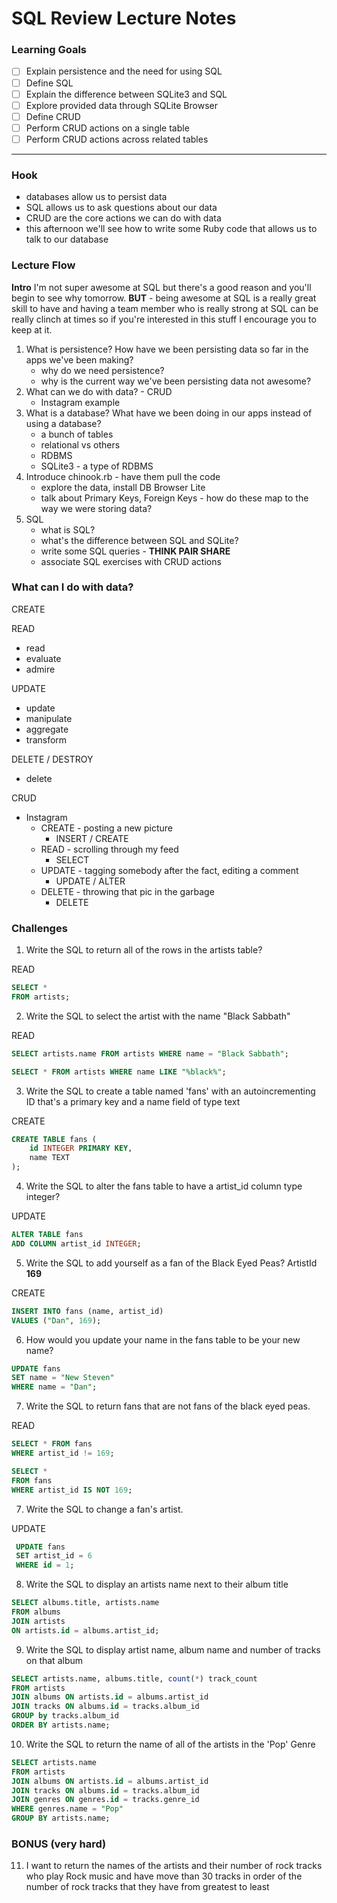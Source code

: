 # SQL Review Lecture Notes

### Learning Goals

* [ ] Explain persistence and the need for using SQL
* [ ] Define SQL
* [ ] Explain the difference between SQLite3 and SQL
* [ ] Explore provided data through SQLite Browser
* [ ] Define CRUD
* [ ] Perform CRUD actions on a single table
* [ ] Perform CRUD actions across related tables

--------------------------

### Hook

- databases allow us to persist data
- SQL allows us to ask questions about our data
- CRUD are the core actions we can do with data
- this afternoon we'll see how to write some Ruby code that allows us to talk to our database

### Lecture Flow

__Intro__
I'm not super awesome at SQL but there's a good reason and you'll begin to see why tomorrow. __BUT__ - being awesome at SQL is a really great skill to have and having a team member who is really strong at SQL can be really clinch at times so if you're interested in this stuff I encourage you to keep at it.

1. What is persistence? How have we been persisting data so far in the apps we've been making?
    * why do we need persistence?
    * why is the current way we've been persisting data not awesome?
2. What can we do with data? - CRUD
    * Instagram example
3. What is a database? What have we been doing in our apps instead of using a database?
    * a bunch of tables
    * relational vs others
    * RDBMS
    * SQLite3 - a type of RDBMS
4. Introduce chinook.rb - have them pull the code
    * explore the data, install DB Browser Lite
    * talk about Primary Keys, Foreign Keys - how do these map to the way we were storing data?
5. SQL
    * what is SQL?
    * what's the difference between SQL and SQLite?
    * write some SQL queries - __THINK PAIR SHARE__
    * associate SQL exercises with CRUD actions

### What can I do with data?

CREATE


READ

* read
* evaluate
* admire

UPDATE

* update
* manipulate
* aggregate
* transform

DELETE / DESTROY

* delete

CRUD 

* Instagram
    * CREATE - posting a new picture
        * INSERT / CREATE
    * READ - scrolling through my feed
        * SELECT
    * UPDATE - tagging somebody after the fact, editing a comment
        * UPDATE / ALTER
    * DELETE - throwing that pic in the garbage
        * DELETE


### Challenges

1. Write the SQL to return all of the rows in the artists table?

READ

```sql
SELECT * 
FROM artists;
```

2. Write the SQL to select the artist with the name "Black Sabbath"

READ

```sql
SELECT artists.name FROM artists WHERE name = "Black Sabbath";

SELECT * FROM artists WHERE name LIKE "%black%";
```

3. Write the SQL to create a table named 'fans' with an autoincrementing ID that's a primary key and a name field of type text

CREATE

```sql
CREATE TABLE fans (
    id INTEGER PRIMARY KEY,
    name TEXT
);
```

4. Write the SQL to alter the fans table to have a artist_id column type integer?

UPDATE

```sql
ALTER TABLE fans
ADD COLUMN artist_id INTEGER;
```

5. Write the SQL to add yourself as a fan of the Black Eyed Peas? ArtistId **169**

CREATE

```sql
INSERT INTO fans (name, artist_id)
VALUES ("Dan", 169);
```

6. How would you update your name in the fans table to be your new name?

```sql
UPDATE fans
SET name = "New Steven"
WHERE name = "Dan";
```

7. Write the SQL to return fans that are not fans of the black eyed peas.

READ

```sql
SELECT * FROM fans
WHERE artist_id != 169;
```

```sql
SELECT * 
FROM fans
WHERE artist_id IS NOT 169;
```

7. Write the SQL to change a fan's artist.

UPDATE

```sql
 UPDATE fans 
 SET artist_id = 6 
 WHERE id = 1;
```

8. Write the SQL to display an artists name next to their album title

```sql
SELECT albums.title, artists.name
FROM albums
JOIN artists
ON artists.id = albums.artist_id;
```

9. Write the SQL to display artist name, album name and number of tracks on that album

```sql
SELECT artists.name, albums.title, count(*) track_count
FROM artists
JOIN albums ON artists.id = albums.artist_id
JOIN tracks ON albums.id = tracks.album_id
GROUP by tracks.album_id
ORDER BY artists.name;
```

10. Write the SQL to return the name of all of the artists in the 'Pop' Genre

```sql
SELECT artists.name
FROM artists
JOIN albums ON artists.id = albums.artist_id
JOIN tracks ON albums.id = tracks.album_id
JOIN genres ON genres.id = tracks.genre_id
WHERE genres.name = "Pop"
GROUP BY artists.name;
```



### BONUS (very hard)

11. I want to return the names of the artists and their number of rock tracks
    who play Rock music
    and have move than 30 tracks
    in order of the number of rock tracks that they have
    from greatest to least


